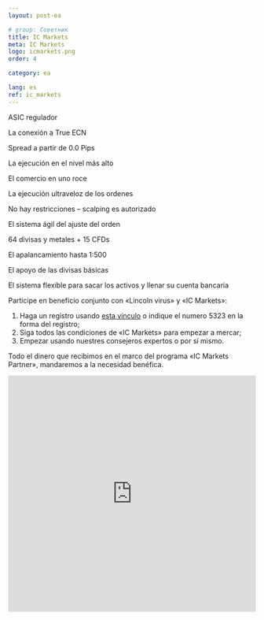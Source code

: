 ```yaml
---
layout: post-ea

# group: Cоветник
title: IC Markets
meta: IC Markets
logo: icmarkets.png
order: 4

category: ea

lang: es
ref: ic_markets
---
```


ASIC regulador

La conexión a True ECN

Spread a partir de 0.0 Pips

La ejecución en el nivel más alto

El comercio en uno roce

La ejecución ultraveloz de los ordenes

No hay restricciones – scalping es autorizado

El sistema ágil del ajuste del orden

64 divisas y metales + 15 CFDs

El apalancamiento hasta 1:500

El apoyo de las divisas básicas

El sistema flexible para sacar los activos y llenar su cuenta bancaria

Participe en beneficio conjunto con «Lincoln virus» y «IC Markets»:

  1. Haga un registro usando <a href="https://www.icmarkets.com/?camp=5323" target="_blank">esta vínculo</a> o indique el numero 5323 en la forma del registro;
  2. Siga todos las condiciones de «IC Markets» para empezar a mercar;
  3. Empezar usando nuestres consejeros expertos o por sí mismo.

Todo el dinero que recibimos en el marco del programa «IC Markets Partner», mandaremos a la necesidad benéfica.

<iframe frameborder="0" height="480" src="https://secure.icmarkets.com//Partner/Widget/PriceWidget/5323" width="100%"></iframe>

